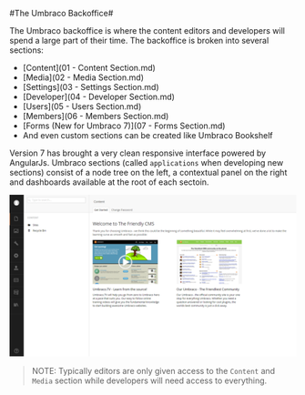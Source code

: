 #The Umbraco Backoffice#

The Umbraco backoffice is where the content editors and developers will spend a large part of their time.  The backoffice is broken into several sections:

* [Content](01 - Content Section.md)
* [Media](02 - Media Section.md)
* [Settings](03 - Settings Section.md)
* [Developer](04 - Developer Section.md)
* [Users](05 - Users Section.md)
* [Members](06 - Members Section.md)
* [Forms (New for Umbraco 7)](07 - Forms Section.md)
* And even custom sections can be created like Umbraco Bookshelf

Version 7 has brought a very clean responsive interface powered by AngularJs.  Umbraco sections (called `applications` when developing new sections) consist of a node tree on the left, a contextual panel on the right and dashboards available at the root of each sectoin.

![Backoffice](assets/backoffice.png)

>NOTE: Typically editors are only given access to the `Content` and `Media` section while developers will need access to everything.